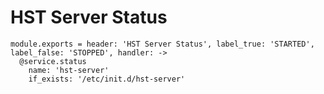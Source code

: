 
# HST Server Status

    module.exports = header: 'HST Server Status', label_true: 'STARTED', label_false: 'STOPPED', handler: ->
      @service.status
        name: 'hst-server'
        if_exists: '/etc/init.d/hst-server'
